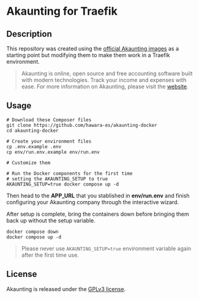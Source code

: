 # Akaunting for Traefik

## Description

This repository was created using the [official Akaunting images](https://github.com/akaunting/docker) as a starting point but modifying them to make them work in a Traefik environment.

> Akaunting is online, open source and free accounting software built with modern technologies. Track your income and expenses with ease. For more information on Akaunting, please visit the [website](https://akaunting.com).

## Usage

```shell
# Download these Composer files
git clone https://github.com/hawara-es/akaunting-docker
cd akaunting-docker

# Create your environment files
cp .env.example .env
cp env/run.env.example env/run.env

# Customize them

# Run the Docker components for the first time
# setting the AKAUNTING_SETUP to true
AKAUNTING_SETUP=true docker compose up -d
```

Then head to the **APP_URL** that you stablished in **env/run.env** and finish configuring your Akaunting company through the interactive wizard.

After setup is complete, bring the containers down before bringing them back up without the setup variable.

```shell
docker compose down
docker compose up -d
```

> Please never use `AKAUNTING_SETUP=true` environment variable again after the first time use.

## License

Akaunting is released under the [GPLv3 license](LICENSE.txt).
